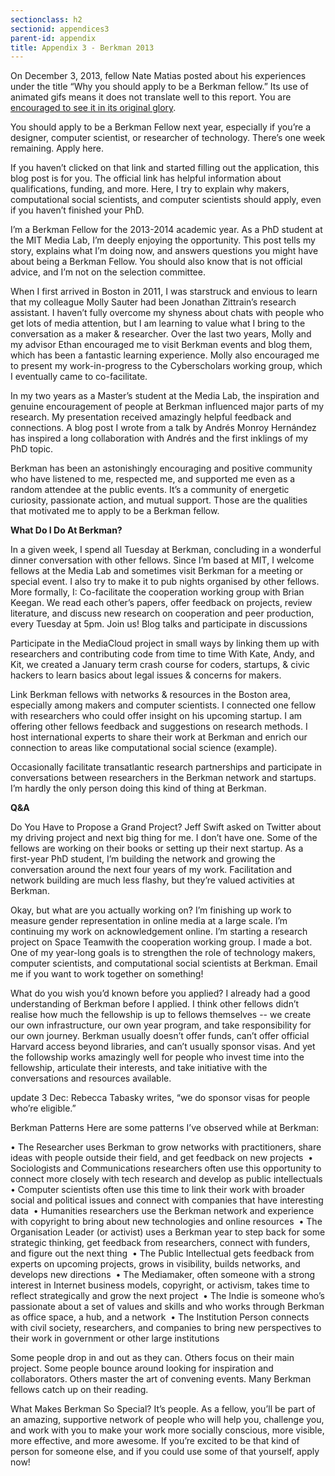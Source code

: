 ```yaml
---
sectionclass: h2
sectionid: appendices3
parent-id: appendix
title: Appendix 3 - Berkman 2013
---
```


On December 3, 2013, fellow Nate Matias posted about his experiences under the title “Why you should apply to be a Berkman fellow.” Its use of animated gifs means it does not translate well to this report. You are [encouraged to see it in its original glory](https://civic.mit.edu/blog/natematias/why-you-should-apply-to-be-a-berkman-fellow).

You should apply to be a Berkman Fellow next year, especially if you’re a designer, computer scientist, or researcher of technology. There’s one week remaining. Apply here.

If you haven’t clicked on that link and started filling out the application, this blog post is for you. The official link has helpful information about qualifications, funding, and more. Here, I try to explain why makers, computational social scientists, and computer scientists should apply, even if you haven’t finished your PhD.

I’m a Berkman Fellow for the 2013-2014 academic year. As a PhD student at the MIT Media Lab, I’m deeply enjoying the opportunity. This post tells my story, explains what I’m doing now, and answers questions you might have about being a Berkman Fellow. You should also know that is not official advice, and I’m not on the selection committee.

When I first arrived in Boston in 2011, I was starstruck and envious to learn that my colleague Molly Sauter had been Jonathan Zittrain’s research assistant. I haven’t fully overcome my shyness about chats with people who get lots of media attention, but I am learning to value what I bring to the conversation as a maker & researcher. Over the last two years, Molly and my advisor Ethan encouraged me to visit Berkman events and blog them, which has been a fantastic learning experience. Molly also encouraged me to present my work-in-progress to the Cyberscholars working group, which I eventually came to co-facilitate.

In my two years as a Master’s student at the Media Lab, the inspiration and genuine encouragement of people at Berkman influenced major parts of my research. My presentation received amazingly helpful feedback and connections. A blog post I wrote from a talk by Andrés Monroy Hernández has inspired a long collaboration with Andrés and the first inklings of my PhD topic.

Berkman has been an astonishingly encouraging and positive community who have listened to me, respected me, and supported me even as a random attendee at the public events. It’s a community of energetic curiosity, passionate action, and mutual support. Those are the qualities that motivated me to apply to be a Berkman fellow.

**What Do I Do At Berkman?**

In a given week, I spend all Tuesday at Berkman, concluding in a wonderful dinner conversation with other fellows. Since I’m based at MIT, I welcome fellows at the Media Lab and sometimes visit Berkman for a meeting or special event. I also try to make it to pub nights organised by other fellows. More formally, I:
Co-facilitate the cooperation working group with Brian Keegan. We read each other’s papers, offer feedback on projects, review literature, and discuss new research on cooperation and peer production, every Tuesday at 5pm. Join us! Blog talks and participate in discussions

Participate in the MediaCloud project in small ways by linking them up with researchers and contributing code from time to time With Kate, Andy, and Kit, we created a January term crash course for coders, startups, & civic hackers to learn basics about legal issues & concerns for makers.

Link Berkman fellows with networks & resources in the Boston area, especially among makers and computer scientists. I connected one fellow with researchers who could offer insight on his upcoming startup. I am offering other fellows feedback and suggestions on research methods. I host international experts to share their work at Berkman and enrich our connection to areas like computational social science (example).

Occasionally facilitate transatlantic research partnerships and participate in conversations between researchers in the Berkman network and startups. I’m hardly the only person doing this kind of thing at Berkman.

**Q&A**

Do You Have to Propose a Grand Project?
Jeff Swift asked on Twitter about my driving project and next big thing for me. I don’t have one. Some of the fellows are working on their books or setting up their next startup. As a first-year PhD student, I’m building the network and growing the conversation around the next four years of my work. Facilitation and network building are much less flashy, but they’re valued activities at Berkman.

Okay, but what are you actually working on? I’m finishing up work to measure gender representation in online media at a large scale. I’m continuing my work on acknowledgement online. I’m starting a research project on Space Teamwith the cooperation working group. I made a bot. One of my year-long goals is to strengthen the role of technology makers, computer scientists, and computational social scientists at Berkman. Email me if you want to work together on something!

What do you wish you’d known before you applied? I already had a good understanding of Berkman before I applied. I think other fellows didn’t realise how much the fellowship is up to fellows themselves -- we create our own infrastructure, our own year program, and take responsibility for our own journey. Berkman usually doesn’t offer funds, can’t offer official Harvard access beyond libraries, and can’t usually sponsor visas. And yet the followship works amazingly well for people who invest time into the fellowship, articulate their interests, and take initiative with the conversations and resources available.

update 3 Dec: Rebecca Tabasky writes, “we do sponsor visas for people who’re eligible.”

Berkman Patterns
Here are some patterns I’ve observed while at Berkman:

• The Researcher uses Berkman to grow networks with practitioners, share ideas with people outside their field, and get feedback on new projects 
• Sociologists and Communications researchers often use this opportunity to connect more closely with tech research and develop as public intellectuals
• Computer scientists often use this time to link their work with broader social and political issues and connect with companies that have interesting data 
• Humanities researchers use the Berkman network and experience with copyright to bring about new technologies and online resources 
• The Organisation Leader (or activist) uses a Berkman year to step back for some strategic thinking, get feedback from researchers, connect with funders, and figure out the next thing 
• The Public Intellectual gets feedback from experts on upcoming projects, grows in visibility, builds networks, and develops new directions 
• The Mediamaker, often someone with a strong interest in Internet business models, copyright, or activism, takes time to reflect strategically and grow the next project
 • The Indie is someone who’s passionate about a set of values and skills and who works through Berkman as office space, a hub, and a network 
• The Institution Person connects with civil society, researchers, and companies to bring new perspectives to their work in government or other large institutions

Some people drop in and out as they can. Others focus on their main project. Some people bounce around looking for inspiration and collaborators. Others master the art of convening events. Many Berkman fellows catch up on their reading.

What Makes Berkman So Special?
It’s people. As a fellow, you’ll be part of an amazing, supportive network of people who will help you, challenge you, and work with you to make your work more socially conscious, more visible, more effective, and more awesome. If you’re excited to
be that kind of person for someone else, and if you could use some of that yourself, apply now!
